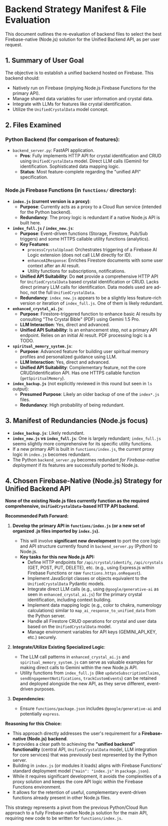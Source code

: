 # Backend Strategy Manifest & File Evaluation

This document outlines the re-evaluation of backend files to select the best Firebase-native (Node.js) solution for the Unified Backend API, as per user request.

## 1. Summary of User Goal

The objective is to establish a unified backend hosted on Firebase. This backend should:
- Natively run on Firebase (implying Node.js Firebase Functions for the primary API).
- Manage shared data variables for user information and crystal data.
- Integrate with LLMs for features like crystal identification.
- Utilize the `UnifiedCrystalData` model concept.

## 2. Files Examined

### Python Backend (for comparison of features):
-   `backend_server.py`: FastAPI application.
    -   **Pros**: Fully implements HTTP API for crystal identification and CRUD using `UnifiedCrystalData` model. Direct LLM calls (Gemini) for identification. Sophisticated data mapping logic.
    -   **Status**: Most feature-complete regarding the "unified API" specification.

### Node.js Firebase Functions (in `functions/` directory):
-   **`index.js` (current version is a proxy)**:
    -   **Purpose**: Currently acts as a proxy to a Cloud Run service (intended for the Python backend).
    -   **Redundancy**: The proxy logic is redundant if a native Node.js API is built here.
-   **`index_full.js` / `index_new.js`**:
    -   **Purpose**: Event-driven functions (Storage, Firestore, Pub/Sub triggers) and some HTTPS callable utility functions (analytics).
    -   **Key Features**:
        -   `processCrystalUpload`: Orchestrates triggering of a Firebase AI Logic extension (does not call LLM directly for ID).
        -   `enhanceAIResponse`: Enriches Firestore documents with some user context after an AI result.
        -   Utility functions for subscriptions, notifications.
    -   **Unified API Suitability**: Do **not** provide a comprehensive HTTP API for `UnifiedCrystalData` based crystal identification or CRUD. Lacks direct primary LLM calls for identification. Data models used are ad-hoc, not the full `UnifiedCrystalData`.
    -   **Redundancy**: `index_new.js` appears to be a slightly less feature-rich version or iteration of `index_full.js`. One of them is likely redundant.
-   **`enhanced_crystal_ai.js`**:
    -   **Purpose**: Firestore-triggered function to enhance basic AI results by consulting "The Crystal Bible" (PDF) using Gemini 1.5 Pro.
    -   **LLM Interaction**: Yes, direct and advanced.
    -   **Unified API Suitability**: Is an enhancement step, not a primary API endpoint. Relies on an initial AI result. PDF processing logic is a TODO.
-   **`spiritual_memory_system.js`**:
    -   **Purpose**: Advanced feature for building user spiritual memory profiles and personalized guidance using LLM.
    -   **LLM Interaction**: Yes, direct and advanced.
    -   **Unified API Suitability**: Complementary feature, not the core CRUD/identification API. Has one HTTPS callable function (`getSpiritualMemory`).
-   **`index_backup.js`** (not explicitly reviewed in this round but seen in `ls` output):
    -   **Presumed Purpose**: Likely an older backup of one of the `index*.js` files.
    -   **Redundancy**: High probability of being redundant.

## 3. Manifest of Redundancies (Node.js focus)

-   **`index_backup.js`**: Likely redundant.
-   **`index_new.js` vs `index_full.js`**: One is largely redundant; `index_full.js` seems slightly more comprehensive for its specific utility functions.
-   If a new primary API is built in `functions/index.js`, the current proxy logic in `index.js` becomes redundant.
-   The Python `backend_server.py` becomes redundant *for Firebase-native deployment* if its features are successfully ported to Node.js.

## 4. Chosen Firebase-Native (Node.js) Strategy for Unified Backend API

**None of the existing Node.js files currently function as the required comprehensive, `UnifiedCrystalData`-based HTTP API backend.**

**Recommended Path Forward:**

1.  **Develop the primary API in `functions/index.js` (or a new set of organized .js files imported by `index.js`).**
    *   This will involve **significant new development** to port the core logic and API structure currently found in `backend_server.py` (Python) to Node.js.
    *   **Key tasks for this new Node.js API:**
        *   Define HTTP endpoints for `/api/crystal/identify`, `/api/crystals` (GET, POST, PUT, DELETE), etc. (e.g., using Express.js within Firebase Functions or raw `functions.https.onRequest`).
        *   Implement JavaScript classes or objects equivalent to the `UnifiedCrystalData` Pydantic models.
        *   Integrate direct LLM calls (e.g., using `@google/generative-ai` as seen in `enhanced_crystal_ai.js`) for the primary crystal identification, including context building.
        *   Implement data mapping logic (e.g., color to chakra, numerology calculations) similar to `map_ai_response_to_unified_data` from the Python server.
        *   Handle all Firestore CRUD operations for crystal and user data based on the `UnifiedCrystalData` model.
        *   Manage environment variables for API keys (GEMINI_API_KEY, etc.) securely.

2.  **Integrate/Utilize Existing Specialized Logic**:
    *   The LLM call patterns in `enhanced_crystal_ai.js` and `spiritual_memory_system.js` can serve as valuable examples for making direct calls to Gemini within the new Node.js API.
    *   Utility functions from `index_full.js` (like `updateSubscriptionClaims`, `sendEngagementNotifications`, `trackCustomEvents`) can be retained and deployed alongside the new API, as they serve different, event-driven purposes.

3.  **Dependencies**:
    *   Ensure `functions/package.json` includes `@google/generative-ai` and potentially `express`.

**Reasoning for this Choice:**

-   This approach directly addresses the user's requirement for a **Firebase-native (Node.js) backend**.
-   It provides a clear path to achieving the **"unified backend" functionality** (central API, `UnifiedCrystalData` model, LLM integration for core services) that was previously best represented by the Python server.
-   Building in `index.js` (or modules it loads) aligns with Firebase Functions' standard deployment model (`"main": "index.js"` in `package.json`).
-   While it requires significant development, it avoids the complexities of a proxy solution and keeps the core API logic within the Firebase Functions environment.
-   It allows for the retention of useful, complementary event-driven functions already present in other Node.js files.

This strategy represents a pivot from the previous Python/Cloud Run approach to a fully Firebase-native Node.js solution for the main API, requiring new code to be written for `functions/index.js`.

